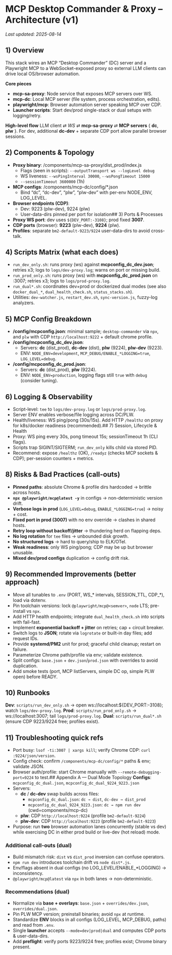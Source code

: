 # MCP Desktop Commander & Proxy – Architecture (v1)
_Last updated: 2025-08-14_

## 1) Overview
This stack wires an MCP “Desktop Commander” (DC) server and a Playwright MCP to a WebSocket-exposed proxy so external LLM clients can drive local OS/browser automation.

**Core pieces**
- **mcp-sa-proxy**: Node service that exposes MCP servers over WS.
- **mcp-dc**: Local MCP server (file system, process orchestration, edits).
- **playwright/mcp**: Browser automation server speaking MCP over CDP.
- **Launcher scripts**: Start dev/prod single-stack or dual setups with logging/retry.

**High-level flow**
LLM client ⇄ _WS_ ⇄ **mcp-sa-proxy** ⇄ **MCP servers** { **dc**, **plw** }.
For dev, additional **dc-dev** + separate CDP port allow parallel browser sessions.

## 2) Components & Topology
- **Proxy binary**: /components/mcp-sa-proxy/dist_prod/index.js
  - Flags (seen in scripts): `--outputTransport ws --logLevel debug`
  - WS liveness: `--wsPingInterval 30000`, `--wsPongTimeout 15000`
  - `--sessionTimeout 3600000` (1h)
- **MCP configs**: /components/mcp-dc/config/*.json
  - Bind “dc”, “dc-dev”, “plw”, “plw-dev” with per-env NODE_ENV, LOG_LEVEL.
- **Browser endpoints (CDP)**:
  - Dev: 9223 (plw-dev), 9224 (plw)
  - User-data-dirs pinned per port for isolation## 3) Ports & Processes
- **Proxy WS port**: dev uses `${DEV_PORT:-3108}`; prod fixed **3007**.
- **CDP ports** (browser): **9223** (plw-dev), **9224** (plw).
- **Profiles**: separate `bm2-default-9223/9224` user-data-dirs to avoid cross-talk.

## 4) Scripts Matrix (what each does)
- `run_dev_only.sh`: runs proxy (ws) against **mcpconfig_dc_dev.json**; retries x3; logs to `logs/dev-proxy.log`; warns on port or missing build.
- `run_prod_only.sh`: runs proxy (ws) with **mcpconfig_dc_prod.json** on :3007; retries x3; logs to `logs/prod-proxy.log`.
- `run_dual*.sh`: coordinates dev+prod or dockerized dual modes (see also `docker_dual_*`, `dual_health_check.sh`, `status_stacks.sh`).
- Utilities: `dev-watcher.js`, `restart_dev.sh`, `sync-version.js`, fuzzy-log analyzers.

## 5) MCP Config Breakdown
- **/config/mcpconfig.json**: minimal sample; `desktop-commander` via `npx`, and `plw` with CDP `http://localhost:9222` + default chrome profile.
- **/config/mcpconfig_dc_dev.json**:
  - Servers: **dc** (dist_prod), **dc-dev** (dist), **plw** (9224), **plw-dev** (9223).
  - ENV: `NODE_ENV=development`, `MCP_DEBUG/ENABLE_*LOGGING=true`, `LOG_LEVEL=debug`.
- **/config/mcpconfig_dc_prod.json**:
  - Servers: **dc** (dist_prod), **plw** (9224).
  - ENV: `NODE_ENV=production`, logging flags still `true` with `debug` (consider tuning).

## 6) Logging & Observability
- Script-level: `tee` to `logs/dev-proxy.log` or `logs/prod-proxy.log`.
- Server ENV enables verbose/file logging across DC/PLW.
- Health/liveness: WS ping/pong (30s/15s). Add HTTP `/healthz` on proxy for k8s/docker readiness (recommended).## 7) Session, Lifecycle & Health
- Proxy: WS ping every 30s, pong timeout 15s; sessionTimeout 1h (CLI flags).
- Scripts trap SIGINT/SIGTERM; `run_dev_only` kills child via stored PID.
- Recommend: expose `/healthz` (OK), `/readyz` (checks MCP sockets & CDP); per-session counters + metrics.

## 8) Risks & Bad Practices (call-outs)
- **Pinned paths**: absolute Chrome & profile dirs hardcoded → brittle across hosts.
- **`npx @playwright/mcp@latest -y`** in configs → non-deterministic version drift.
- **Verbose logs in prod** (`LOG_LEVEL=debug`, `ENABLE_*LOGGING=true`) → noisy + cost.
- **Fixed port in prod (3007)** with no env override → clashes in shared hosts.
- **Retry loop without backoff/jitter** → thundering herd on flapping deps.
- **No log rotation** for `tee` files → unbounded disk growth.
- **No structured logs** → hard to query/ship to ELK/OTel.
- **Weak readiness**: only WS ping/pong; CDP may be up but browser unusable.
- **Mixed dev/prod configs** duplication → config drift risk.

## 9) Recommended Improvements (better approach)
- Move all tunables to `.env` (PORT, WS_* intervals, SESSION_TTL, CDP_*), load via dotenv.
- Pin toolchain versions: lock `@playwright/mcp@<semver>`, `node` LTS; pre-install vs `npx`.
- Add HTTP health endpoints; integrate `dual_health_check.sh` into scripts with fail-fast.
- Implement **exponential backoff + jitter** on retries; cap + circuit breaker.
- Switch logs to **JSON**; rotate via `logrotate` or built-in day files; add request IDs.
- Provide **systemd/PM2** unit for prod; graceful child cleanup; restart on failure.
- Parameterize Chrome path/profile via env; validate existence.
- Split configs: `base.json` + `dev.json`/`prod.json` with overrides to avoid duplication.
- Add smoke tests (port, MCP listServers, simple DC op, simple PLW open) before READY.

## 10) Runbooks
**Dev**: `scripts/run_dev_only.sh` → open ws://localhost:${DEV_PORT:-3108}; watch `logs/dev-proxy.log`.
**Prod**: `scripts/run_prod_only.sh` → ws://localhost:3007; tail `logs/prod-proxy.log`.
**Dual**: `scripts/run_dual*.sh` (ensure CDP 9223/9224 free; profiles exist).

## 11) Troubleshooting quick refs
- Port busy: `lsof -ti:3007 | xargs kill`; verify Chrome CDP: `curl :9224/json/version`.
- Config check: confirm `/components/mcp-dc/config/*` paths & env; validate JSON.
- Browser auth/profile: start Chrome manually with `--remote-debugging-port=9224` to test.## Appendix A — Dual Mode Topology
**Configs**: `mcpconfig_dc_dual.json`, `mcpconfig_dc_dual_9224_9223.json`
- Servers:
  - **dc** / **dc-dev** swap builds across files:
    - `mcpconfig_dc_dual.json`: `dc → dist`, `dc-dev → dist_prod`
    - `mcpconfig_dc_dual_9224_9223.json`: `dc → npm run dev` (cwd=components/mcp-dc)
  - **plw**: CDP `http://localhost:9224` (profile `bm2-default-9224`)
  - **plw-dev**: CDP `http://localhost:9223` (profile `bm2-default-9223`)
- Purpose: run **two** browser automation lanes concurrently (stable vs dev)
  while exercising DC in either prod build or live-dev (hot reload) mode.

### Additional call-outs (dual)
- Build mismatch risk: `dist` vs `dist_prod` inversion can confuse operators.
- `npm run dev` introduces toolchain drift vs `node dist*.js`.
- Env/flags absent in dual configs (no LOG_LEVEL/ENABLE_*LOGGING) → inconsistency.
- `@playwright/mcp@latest` via `npx` in both lanes → non-deterministic.

### Recommendations (dual)
- Normalize via **base + overlays**: `base.json` + `overrides/dev.json`, `overrides/dual.json`.
- Pin PLW MCP version; preinstall binaries; avoid `npx` at runtime.
- Standardize **ENV** blocks in all configs (LOG_LEVEL, MCP_DEBUG, paths) and read from `.env`.
- Single **launcher** accepts `--mode=dev|prod|dual` and computes CDP ports & user-data-dirs.
- Add **preflight**: verify ports 9223/9224 free; profiles exist; Chrome binary present.